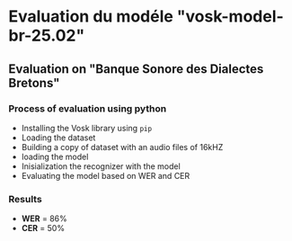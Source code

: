 # Evaluation du modéle "vosk-model-br-25.02" 
## Evaluation on "Banque Sonore des Dialectes Bretons"
### Process of evaluation using python
* Installing the Vosk library using `pip`
* Loading the dataset
* Building a copy of dataset with an audio files of 16kHZ
* loading the model
* Inisialization the recognizer with the model
* Evaluating the model based on WER and CER

### Results
* **WER** = 86%
* **CER** = 50%
